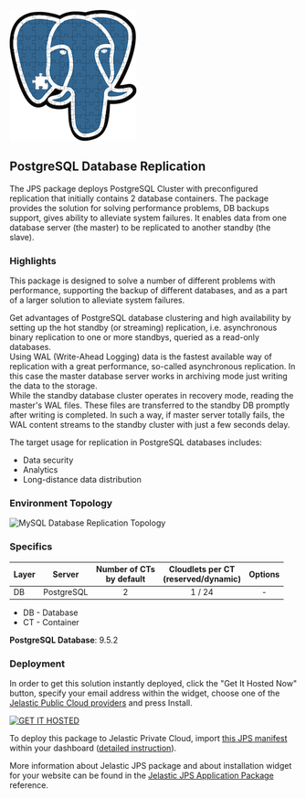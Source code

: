 [![PostgreSQL Database Replication](images/postgres9_logo.png)](../../../postgresql-replication)
## PostgreSQL Database Replication

The JPS package deploys PostgreSQL Cluster with preconfigured replication that initially contains 2 database containers. The package provides the solution for solving performance problems, DB backups support, gives ability to alleviate system failures. It enables data from one database server (the master) to be replicated to another standby (the slave).

### Highlights
This package is designed to solve a number of different problems with performance, supporting the backup of different databases, and as a part of a larger solution to alleviate system failures.<br />

Get advantages of PostgreSQL database clustering and high availability by setting up the hot standby (or streaming) replication, i.e. asynchronous binary replication to one or more standbys, queried as a read-only databases.<br />
Using WAL (Write-Ahead Logging) data is the fastest available way of replication with a great performance, so-called asynchronous replication. In this case the master database server works in archiving mode just writing the data to the storage.<br />
While the standby database cluster operates in recovery mode, reading the master's WAL files. These files are transferred to the standby DB promptly after writing is completed. In such a way, if master server totally fails, the WAL content streams to the standby cluster with just a few seconds delay.<br />

The target usage for replication in PostgreSQL databases includes:
  -  Data security
  -  Analytics
  -  Long-distance data distribution

### Environment Topology

![MySQL Database Replication Topology](https://docs.google.com/drawings/d/1B4N1oR9ft5YrP6jPVApzHCYsTOD-u_3X1CAQD-b6rJk/pub?w=557&h=275)

### Specifics

Layer              |     Server    | Number of CTs <br/> by default | Cloudlets per CT <br/> (reserved/dynamic) | Options
----------------- | --------------| :-----------------------------------------: | :-------------------------------------------------------: | :-----:
DB                  |    PostgreSQL    |       2                                             |           1 / 24                                                       | -

* DB - Database 
* CT - Container

**PostgreSQL Database**: 9.5.2<br/>

### Deployment

In order to get this solution instantly deployed, click the "Get It Hosted Now" button, specify your email address within the widget, choose one of the [Jelastic Public Cloud providers](https://jelastic.cloud) and press Install.

[![GET IT HOSTED](https://raw.githubusercontent.com/jelastic-jps/jpswiki/master/images/getithosted.png)](https://jelastic.com/install-application/?manifest=https%3A%2F%2Fgithub.com%2Fjelastic-jps%2Fpostgresql-replication%2Fraw%2Fmaster%2Fmanifest.jps)

To deploy this package to Jelastic Private Cloud, import [this JPS manifest](../../raw/master/manifest.jps) within your dashboard ([detailed instruction](https://docs.jelastic.com/environment-export-import#import)).

More information about Jelastic JPS package and about installation widget for your website can be found in the [Jelastic JPS Application Package](https://github.com/jelastic-jps/jpswiki/wiki/Jelastic-JPS-Application-Package) reference.
